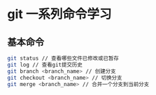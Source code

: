 # git 一系列命令学习

## 基本命令
```bash
git status // 查看哪些文件已修改或已暂存
git log // 查看git提交历史
git branch <branch_name> // 创建分支
git checkout <branch_name> // 切换分支
git merge <branch_name> // 合并一个分支到当前分支

```